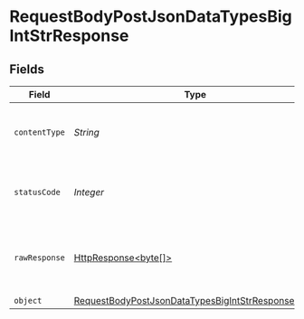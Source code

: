 # RequestBodyPostJsonDataTypesBigIntStrResponse


## Fields

| Field                                                                                                                             | Type                                                                                                                              | Required                                                                                                                          | Description                                                                                                                       |
| --------------------------------------------------------------------------------------------------------------------------------- | --------------------------------------------------------------------------------------------------------------------------------- | --------------------------------------------------------------------------------------------------------------------------------- | --------------------------------------------------------------------------------------------------------------------------------- |
| `contentType`                                                                                                                     | *String*                                                                                                                          | :heavy_check_mark:                                                                                                                | HTTP response content type for this operation                                                                                     |
| `statusCode`                                                                                                                      | *Integer*                                                                                                                         | :heavy_check_mark:                                                                                                                | HTTP response status code for this operation                                                                                      |
| `rawResponse`                                                                                                                     | [HttpResponse<byte[]>](https://docs.oracle.com/en/java/javase/11/docs/api/java.net.http/java/net/http/HttpResponse.html)          | :heavy_minus_sign:                                                                                                                | Raw HTTP response; suitable for custom response parsing                                                                           |
| `object`                                                                                                                          | [RequestBodyPostJsonDataTypesBigIntStrResponseBody](../../models/operations/RequestBodyPostJsonDataTypesBigIntStrResponseBody.md) | :heavy_minus_sign:                                                                                                                | OK                                                                                                                                |